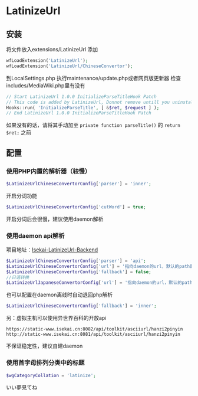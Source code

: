 # LatinizeUrl
## 安装
将文件放入extensions/LatinizeUrl
添加
```php
wfLoadExtension('LatinizeUrl');
wfLoadExtension('LatinizeUrl/ChineseConvertor');
```
到LocalSettings.php
执行maintenance/update.php或者网页版更新器
检查includes/MediaWiki.php里有没有
```php
// Start LatinizeUrl 1.0.0 InitializeParseTitleHook Patch
// This code is added by LatinizeUrl, Donnot remove untill you uninstall LatinizeUrl.
Hooks::run( 'InitializeParseTitle', [ &$ret, $request ] );
// End LatinizeUrl 1.0.0 InitializeParseTitleHook Patch
```
如果没有的话，请将其手动加至 ```private function parseTitle()``` 的 ```return $ret;``` 之前

## 配置
### 使用PHP内置的解析器（较慢）
```php
$LatinizeUrlChineseConvertorConfig['parser'] = 'inner';
```
开启分词功能
```php
$LatinizeUrlChineseConvertorConfig['cutWord'] = true;
```
开启分词后会很慢，建议使用daemon解析

### 使用daemon api解析
项目地址：[Isekai-LatinizeUrl-Backend](https://github.com/Isekai-Project/Isekai-LatinizeUrl-Backend)
```php
$LatinizeUrlChineseConvertorConfig['parser'] = 'api';
$LatinizeUrlChineseConvertorConfig['url'] = '指向daemon的url，默认的path是网址:端口/asciiurl/hanzi2pinyin';
$LatinizeUrlChineseConvertorConfig['fallback'] = false;
//日语转换
$LatinizeUrlJapaneseConvertorConfig['url'] = '指向daemon的url，默认的path是网址:端口/asciiurl/kanji2romaji';
```
也可以配置在daemon离线时自动退回php解析
```php
$LatinizeUrlChineseConvertorConfig['fallback'] = 'inner';
```
另：虚拟主机可以使用异世界百科的开放api
```
https://static-www.isekai.cn:8082/api/toolkit/asciiurl/hanzi2pinyin
http://static-www.isekai.cn:8081/api/toolkit/asciiurl/hanzi2pinyin
```
不保证稳定性，建议自建daemon

### 使用首字母排列分类中的标题
```php
$wgCategoryCollation = 'latinize';
```
いい夢見てね